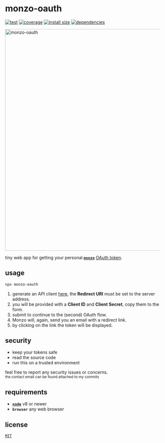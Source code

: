 # monzo-oauth

[![test](https://github.com/leonardodino/monzo-oauth/workflows/test/badge.svg)](https://github.com/leonardodino/monzo-oauth/actions?query=workflow:test)
[![coverage](https://badgen.net/codecov/c/github/leonardodino/monzo-oauth)](https://codecov.io/gh/leonardodino/monzo-oauth)
[![install size](https://badgen.net/packagephobia/install/monzo-oauth)](https://packagephobia.com/result?p=monzo-oauth)
[![dependencies](https://david-dm.org/leonardodino/monzo-oauth.svg)](https://david-dm.org/leonardodino/monzo-oauth)

[<img src="https://user-images.githubusercontent.com/8649362/90971126-a3dcae00-e504-11ea-86c3-ee28457a9beb.png" width="721px" alt="monzo-oauth">](https://github.com/leonardodino/monzo-oauth)

tiny web app for getting your personal [**`monzo`**](https://monzo.com/) [OAuth token](https://docs.monzo.com/#authentication).

## usage

```bash
npx monzo-oauth
```

1. generate an API client [here](https://developers.monzo.com/api), the **Redirect URI** must be set to the server address.
2. you will be provided with a **Client ID** and **Client Secret**, copy them to the form.
3. submit to continue to the (second) OAuth flow.
4. Monzo will, again, send you an email with a redirect link.
5. by clicking on the link the token will be displayed.

## security

- keep your tokens safe
- read the source code
- run this on a trusted environment

feel free to report any security issues or concerns.
<br><sup>the contact email can be found attached to my commits</sup>

## requirements

- [**`node`**](https://nodejs.org/) v8 or newer
- **`browser`** any web browser

## license

[`MIT`](./LICENSE)

